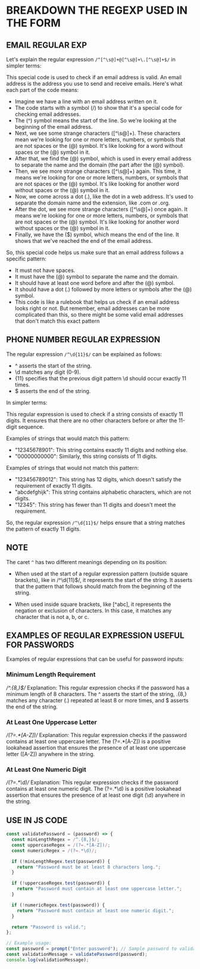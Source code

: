 # BREAKDOWN THE REGEXP USED IN THE FORM

## EMAIL REGULAR EXP

Let's explain the regular expression `/^[^\s@]+@[^\s@]+\.[^\s@]+$/` in simpler terms:

This special code is used to check if an email address is valid. An email address is the address you use to send and receive emails. Here's what each part of the code means:

- Imagine we have a line with an email address written on it.
- The code starts with a symbol (/) to show that it's a special code for checking email addresses.
- The (^) symbol means the start of the line. So we're looking at the beginning of the email address.
- Next, we see some strange characters ([^\s@]+). These characters mean we're looking for one or more letters, numbers, or symbols that are not spaces or the (@) symbol. It's like looking for a word without spaces or the (@) symbol in it.
- After that, we find the (@) symbol, which is used in every email address to separate the name and the domain (the part after the (@) symbol).
- Then, we see more strange characters ([^\s@]+) again. This time, it means we're looking for one or more letters, numbers, or symbols that are not spaces or the (@) symbol. It's like looking for another word without spaces or the (@) symbol in it.
- Now, we come across a dot (.), like the dot in a web address. It's used to separate the domain name and the extension, like .com or .org.
- After the dot, we see more strange characters ([^\s@]+) once again. It means we're looking for one or more letters, numbers, or symbols that are not spaces or the (@) symbol. It's like looking for another word without spaces or the (@) symbol in it.
- Finally, we have the ($) symbol, which means the end of the line. It shows that we've reached the end of the email address.

So, this special code helps us make sure that an email address follows a specific pattern:

- It must not have spaces.
- It must have the (@) symbol to separate the name and the domain.
- It should have at least one word before and after the (@) symbol.
- It should have a dot (.) followed by more letters or symbols after the (@) symbol.
- This code is like a rulebook that helps us check if an email address looks right or not. But remember, email addresses can be more complicated than this, so there might be some valid email addresses that don't match this exact pattern

## PHONE NUMBER REGULAR EXPRESSION

The regular expression `/^\d{11}$/` can be explained as follows:

- ^ asserts the start of the string.
- \d matches any digit (0-9).
- {11} specifies that the previous digit pattern \d should occur exactly 11 times.
- $ asserts the end of the string.

In simpler terms:

This regular expression is used to check if a string consists of exactly 11 digits. It ensures that there are no other characters before or after the 11-digit sequence.

Examples of strings that would match this pattern:

- "12345678901": This string contains exactly 11 digits and nothing else.
- "00000000000": Similarly, this string consists of 11 digits.

Examples of strings that would not match this pattern:

- "123456789012": This string has 12 digits, which doesn't satisfy the requirement of exactly 11 digits.
- "abcdefghijk": This string contains alphabetic characters, which are not digits.
- "12345": This string has fewer than 11 digits and doesn't meet the requirement.

So, the regular expression `/^\d{11}$/` helps ensure that a string matches the pattern of exactly 11 digits.

## NOTE

The caret `^` has two different meanings depending on its position:

- When used at the start of a regular expression pattern (outside square brackets), like in /^\d{11}$/, it represents the start of the string. It asserts that the pattern that follows should match from the beginning of the string.

- When used inside square brackets, like [^abc], it represents the negation or exclusion of characters. In this case, it matches any character that is not a, b, or c.

## EXAMPLES OF REGULAR EXPRESSION USEFUL FOR PASSWORDS

Examples of regular expressions that can be useful for password inputs:

### Minimum Length Requirement

_/^.{8,}$/_
Explanation: This regular expression checks if the password has a minimum length of 8 characters. The ^ asserts the start of the string, .{8,} matches any character (.) repeated at least 8 or more times, and $ asserts the end of the string.

### At Least One Uppercase Letter

_/(?=.\*[A-Z])/_
Explanation: This regular expression checks if the password contains at least one uppercase letter. The (?=.\*[A-Z]) is a positive lookahead assertion that ensures the presence of at least one uppercase letter ([A-Z]) anywhere in the string.

### At Least One Numeric Digit

_/(?=.\*\d)/_
Explanation: This regular expression checks if the password contains at least one numeric digit. The (?=.\*\d) is a positive lookahead assertion that ensures the presence of at least one digit (\d) anywhere in the string.

## USE IN JS CODE

```js
const validatePassword = (password) => {
  const minLengthRegex = /^.{8,}$/;
  const uppercaseRegex = /(?=.*[A-Z])/;
  const numericRegex = /(?=.*\d)/;

  if (!minLengthRegex.test(password)) {
    return "Password must be at least 8 characters long.";
  }

  if (!uppercaseRegex.test(password)) {
    return "Password must contain at least one uppercase letter.";
  }

  if (!numericRegex.test(password)) {
    return "Password must contain at least one numeric digit.";
  }

  return "Password is valid.";
};

// Example usage:
const password = prompt("Enter password"); // Sample password to validate
const validationMessage = validatePassword(password);
console.log(validationMessage);
```
